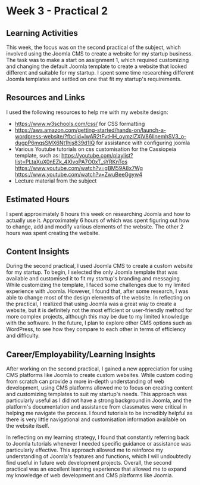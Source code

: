 # Week 3 - Practical 2

## Learning Activities
This week, the focus was on the second practical of the subject, which involved using the Joomla CMS to create a website for my startup business. The task was to make a start on assignment 1, which required customizing and changing the default Joomla template to create a website that looked different and suitable for my startup. I spent some time researching different Joomla templates and settled on one that fit my startup's requirements.

## Resources and Links
I used the following resources to help me with my website design:

- https://www.w3schools.com/css/ for CSS formatting
- https://aws.amazon.com/getting-started/hands-on/launch-a-wordpress-website/?fbclid=IwAR2tFvtHH_oymzlZXjV86llnemhSV3_o-dugpP6mqsSMX6Nt1hjs839d1IQ for assistance with configuring joomla
- Various Youtube tutorials on css customisation for the Cassiopeia template, such as:
https://youtube.com/playlist?list=PLtaXuX0nEZk_4XIvoPA7O0xT_sYRKnTos
https://www.youtube.com/watch?v=gBM59A8x7Wg
https://www.youtube.com/watch?v=ZwuBeeGgyw4
- Lecture material from the subject

## Estimated Hours
I spent approximately 8 hours this week on researching Joomla and how to actually use it. Approximately 6 hours of which was spent figuring out how to change, add and modify various elements of the website. The other 2 hours was spent creating the website.

## Content Insights
During the second practical, I used Joomla CMS to create a custom website for my startup. To begin, I selected the only Joomla template that was available and customised it to fit my startup's branding and messaging. While customizing the template, I faced some challenges due to my limited experience with Joomla. However, I found that, after some research, I was able to change most of the design elements of the website. In reflecting on the practical, I realized that using Joomla was a great way to create a website, but it is definitely not the most efficient or user-friendly method for more complex projects, although this may be due to my limited knowledge with the software. In the future, I plan to explore other CMS options such as WordPress, to see how they compare to each other in terms of efficiency and difficulty.


## Career/Employability/Learning Insights
After working on the second practical, I gained a new appreciation for using CMS platforms like Joomla to create custom websites. While custom coding from scratch can provide a more in-depth understanding of web development, using CMS platforms allowed me to focus on creating content and customizing templates to suit my startup's needs. This approach was particularly useful as I did not have a strong background in Joomla, and the platform's documentation and assistance from classmates were critical in helping me navigate the process. I found tutorials to be incredibly helpful as there is very little navigational and customisation information available on the website itself.

In reflecting on my learning strategy, I found that constantly referring back to Joomla tutorials whenever I needed specific guidance or assistance was particularly effective. This approach allowed me to reinforce my understanding of Joomla's features and functions, which I will undoubtedly find useful in future web development projects. Overall, the second practical was an excellent learning experience that allowed me to expand my knowledge of web development and CMS platforms like Joomla.

